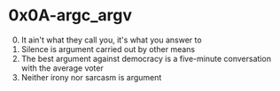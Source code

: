 <h1>0x0A-argc_argv</h1>

00. It ain't what they call you, it's what you answer to<br>
01. Silence is argument carried out by other means<br>
02. The best argument against democracy is a five-minute conversation with the average voter<br>
03. Neither irony nor sarcasm is argument<br>
